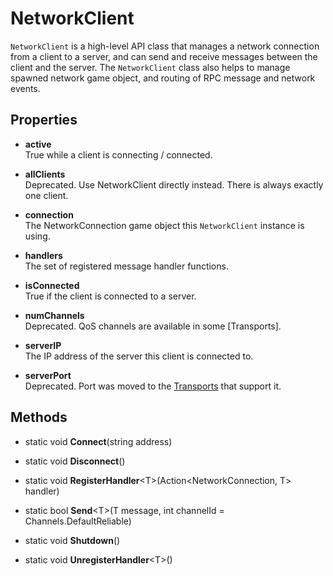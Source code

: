# NetworkClient

`NetworkClient` is a high-level API class that manages a network connection from a client to a server, and can send and receive messages between the client and the server. The `NetworkClient` class also helps to manage spawned network game object, and routing of RPC message and network events.

## Properties

-   **active**  
    True while a client is connecting / connected.

-   **allClients**  
    Deprecated.  Use NetworkClient directly instead. There is always exactly one client.

-   **connection**  
    The NetworkConnection game object this `NetworkClient` instance is using.

-   **handlers**  
    The set of registered message handler functions.

-   **isConnected**  
    True if the client is connected to a server.

-   **numChannels**  
    Deprecated.  QoS channels are available in some [Transports].

-   **serverIP**  
    The IP address of the server this client is connected to.

-   **serverPort**  
    Deprecated.  Port was moved to the [Transports](../Transports/index.md) that support it.

## Methods

-   static void **Connect**(string address)

-   static void **Disconnect**()

-   static void **RegisterHandler**\<T\>(Action\<NetworkConnection, T\> handler)

-   static bool **Send**\<T\>(T message, int channelId = Channels.DefaultReliable)

-   static void **Shutdown**()

-   static void **UnregisterHandler**\<T\>()

 
